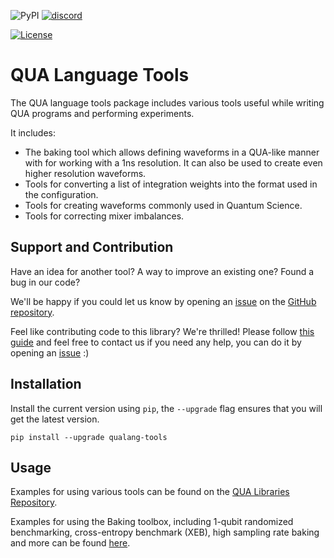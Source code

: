 ![PyPI](https://img.shields.io/pypi/v/qualang-tools)
[![discord](https://img.shields.io/discord/806244683403100171?label=QUA&logo=Discord&style=plastic)](https://discord.gg/7FfhhpswbP)

[![License](https://img.shields.io/badge/License-BSD%203--Clause-blue.svg)](https://opensource.org/licenses/BSD-3-Clause)

# QUA Language Tools

The QUA language tools package includes various tools useful while writing QUA programs and performing experiments.

It includes:

- The baking tool which allows defining waveforms in a QUA-like manner with for working with a 1ns resolution.  It can also be used to create even higher resolution waveforms.
- Tools for converting a list of integration weights into the format used in the configuration.
- Tools for creating waveforms commonly used in Quantum Science.
- Tools for correcting mixer imbalances.

## Support and Contribution
Have an idea for another tool? A way to improve an existing one? Found a bug in our code?

We'll be happy if you could let us know by opening an [issue](https://github.com/qua-platform/py-qua-tools/issues) on the [GitHub repository](https://github.com/qua-platform/py-qua-tools).

Feel like contributing code to this library? We're thrilled! Please follow [this guide](https://github.com/qua-platform/py-qua-tools/blob/main/CONTRIBUTING.md) and feel free to contact us if you need any help, you can do it by opening an [issue](https://github.com/qua-platform/py-qua-tools/issues) :)

## Installation

Install the current version using `pip`, the `--upgrade` flag ensures that you will get the latest version.

```
pip install --upgrade qualang-tools
```

## Usage

Examples for using various tools can be found on the [QUA Libraries Repository](https://github.com/qua-platform/qua-libs).

Examples for using the Baking toolbox, including 1-qubit randomized benchmarking, cross-entropy benchmark (XEB), high sampling rate baking and more can be found [here](https://github.com/qua-platform/qua-libs/tree/main/examples/bakery).

